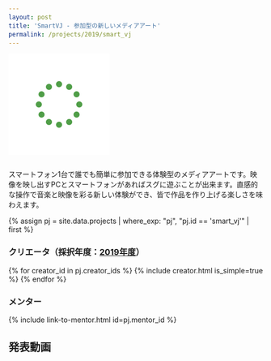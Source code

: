 ```yaml
---
layout: post
title: 'SmartVJ - 参加型の新しいメディアアート'
permalink: /projects/2019/smart_vj
---
```


<img class='top-img lazyload' src='/assets/img/spinner.svg' data-src='/assets/img/thumbnails/2019/smart_vj.jpg' alt='サムネイル画像' loading='lazy' style='margin-bottom: 10px;' />

スマートフォン1台で誰でも簡単に参加できる体験型のメディアアートです。映像を映し出すPCとスマートフォンがあればスグに遊ぶことが出来ます。直感的な操作で音楽と映像を彩る新しい体験ができ、皆で作品を作り上げる楽しさを味わえます。

{% assign pj = site.data.projects | where_exp: "pj", "pj.id == 'smart_vj'" | first %}

### クリエータ（採択年度：<a href='/projects/2019'>2019年度</a>）
<p>
{% for creator_id in pj.creator_ids %}
  {% include creator.html is_simple=true %}
{% endfor %}
</p>

### メンター
<p>{% include link-to-mentor.html id=pj.mentor_id %}</p>

## 発表動画
<div class="youtube">
  <iframe width="560" height="315" class="lazyload" data-src="https://www.youtube.com/embed/oGDGH2dmYKA?rel=0" frameborder="0" allowfullscreen=""></iframe>
</div>

